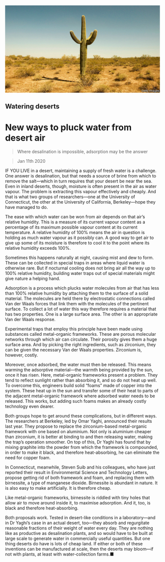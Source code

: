 ![](./images/20200111_STP502.jpg)

## Watering deserts

# New ways to pluck water from desert air

> Where desalination is impossible, adsorption may be the answer

> Jan 11th 2020

IF YOU LIVE in a desert, maintaining a supply of fresh water is a challenge. One answer is desalination, but that needs a source of brine from which to remove the salt—which in turn requires that your desert be near the sea. Even in inland deserts, though, moisture is often present in the air as water vapour. The problem is extracting this vapour effectively and cheaply. And that is what two groups of researchers—one at the University of Connecticut, the other at the University of California, Berkeley—hope they have managed to do.

The ease with which water can be won from air depends on that air’s relative humidity. This is a measure of its current vapour content as a percentage of its maximum possible vapour content at its current temperature. A relative humidity of 100% means the air in question is holding as much water vapour as it possibly can. A good way to get air to give up some of its moisture is therefore to cool it to the point where its relative humidity exceeds 100%.

Sometimes this happens naturally at night, causing mist and dew to form. These can be collected in special traps in areas where liquid water is otherwise rare. But if nocturnal cooling does not bring air all the way up to 100% relative humidity, building water traps out of special materials might give nature a helping hand.

Adsorption is a process which plucks water molecules from air that has less than 100% relative humidity by attaching them to the surface of a solid material. The molecules are held there by electrostatic connections called Van der Waals forces that link them with the molecules of the pertinent surface. To collect a lot of water this way therefore requires a material that has two properties. One is a large surface area. The other is an appropriate Van der Waals response.

Experimental traps that employ this principle have been made using substances called metal-organic frameworks. These are porous molecular networks through which air can circulate. Their porosity gives them a huge surface area. And by picking the right ingredients, such as zirconium, they can be given the necessary Van der Waals properties. Zirconium is, however, costly.

Moreover, once adsorbed, the water must then be released. This means warming the adsorptive material—the warmth being provided by the sun, once it has risen. Here, metal-organic frameworks present a problem. They tend to reflect sunlight rather than absorbing it, and so do not heat up well. To overcome this, engineers build solid “foams” made of copper into the system. These heat up in the sun and transfer some of their heat to parts of the adjacent metal-organic framework where adsorbed water needs to be released. This works, but adding such foams makes an already costly technology even dearer.

Both groups hope to get around these complications, but in different ways. The researchers at Berkeley, led by Omar Yaghi, announced their results last year. They propose to replace the zirconium-based metal-organic framework with one based on aluminium. Not only is aluminium cheaper than zirconium, it is better at binding to and then releasing water, making the trap’s operation smoother. On top of this, Dr Yaghi has found that by mixing graphite into the powder from which the framework is compounded, in order to make it black, and therefore heat-absorbing, he can eliminate the need for copper foam.

In Connecticut, meanwhile, Steven Suib and his colleagues, who have just reported their result in Environmental Science and Technology Letters, propose getting rid of both framework and foam, and replacing them with birnessite, a type of manganese dioxide. Birnessite is abundant in nature. It is also easy to make artificially. It is therefore cheap.

Like metal-organic frameworks, birnessite is riddled with tiny holes that allow air to move around inside it, to maximise adsorption. And it, too, is black and therefore heat-absorbing.

Both proposals work. Tested in desert-like conditions in a laboratory—and in Dr Yaghi’s case in an actual desert, too—they absorb and regurgitate reasonable fractions of their weight of water every day. They are nothing like as productive as desalination plants, and so would have to be built at large scale to generate water in commercially useful quantities. But one thing deserts do have is lots of cheap land. If either or both of these inventions can be manufactured at scale, then the deserts may bloom—if not with plants, at least with water-collection farms.■